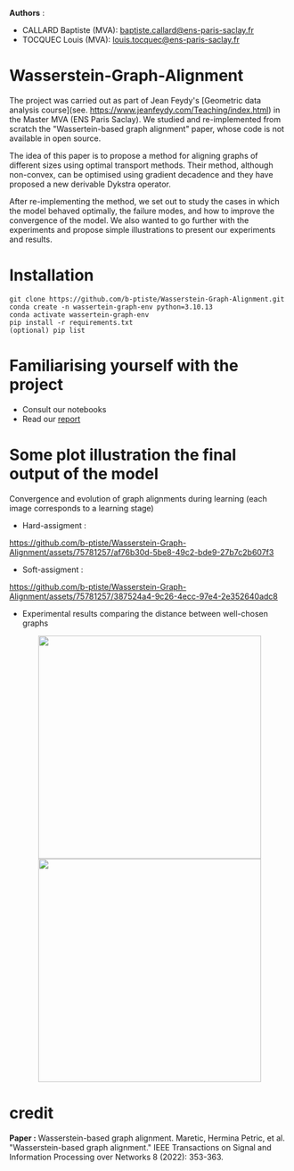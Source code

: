 **Authors** : 

- CALLARD Baptiste (MVA): baptiste.callard@ens-paris-saclay.fr 
- TOCQUEC Louis (MVA): louis.tocquec@ens-paris-saclay.fr

# Wasserstein-Graph-Alignment
The project was carried out as part of Jean Feydy's [Geometric data analysis course](see. https://www.jeanfeydy.com/Teaching/index.html) in the Master MVA (ENS Paris Saclay).
We studied and re-implemented from scratch the "Wassertein-based graph alignment" paper, whose code is not available in open source.

The idea of this paper is to propose a method for aligning graphs of different sizes using optimal transport methods. Their method, although non-convex, can be optimised using gradient decadence and they have proposed a new derivable Dykstra operator.

After re-implementing the method, we set out to study the cases in which the model behaved optimally, the failure modes, and how to improve the convergence of the model. We also wanted to go further with the experiments and propose simple illustrations to present our experiments and results.

# Installation 
```
git clone https://github.com/b-ptiste/Wasserstein-Graph-Alignment.git
conda create -n wassertein-graph-env python=3.10.13
conda activate wassertein-graph-env
pip install -r requirements.txt
(optional) pip list
```

# Familiarising yourself with the project
- Consult our notebooks
- Read our [report](https://drive.google.com/file/d/1Q0zwJAj8c-RuT0Q4J6Xuz3Oi9X2gTIyM/view)

# Some plot illustration the final output of the model

Convergence and evolution of graph alignments during learning (each image corresponds to a learning stage)

- Hard-assigment : 

https://github.com/b-ptiste/Wasserstein-Graph-Alignment/assets/75781257/af76b30d-5be8-49c2-bde9-27b7c2b607f3

- Soft-assigment : 

https://github.com/b-ptiste/Wasserstein-Graph-Alignment/assets/75781257/387524a4-9c26-4ecc-97e4-2e352640adc8

- Experimental results comparing the distance between well-chosen graphs 

<div align="center">
  <img src="https://github.com/b-ptiste/Wasserstein-Graph-Alignment/assets/75781257/74c21fdd-50ee-4748-b0e6-460d28db64af" width="400"/>
  <img src="https://github.com/b-ptiste/Wasserstein-Graph-Alignment/assets/75781257/2b514895-4c97-4c8f-9374-c1b02de66a35" width="400"/>
</div>

# credit
**Paper :** Wasserstein-based graph alignment.
Maretic, Hermina Petric, et al. "Wasserstein-based graph alignment." IEEE Transactions on Signal and Information Processing over Networks 8 (2022): 353-363.

